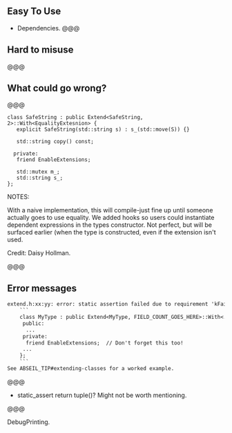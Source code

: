 ## Easy To Use
* Dependencies.
@@@

## Hard to misuse

@@@

## What could go wrong?

@@@

```cc[]
class SafeString : public Extend<SafeString, 2>::With<EqualityExtesnion> {
   explicit SafeString(std::string s) : s_(std::move(S)) {}

   std::string copy() const;

  private:
   friend EnableExtensions;

   std::mutex m_;
   std::string s_;
};
```

NOTES:

With a naive implementation, this will compile-just fine up until someone
actually goes to use equality. We added hooks so users could instantiate
dependent expressions in the types constructor. Not perfect, but will be
surfaced earlier (when the type is constructed, even if the extension isn't
used.

Credit: Daisy Hollman.

@@@

## Error messages

```txt
extend.h:xx:yy: error: static assertion failed due to requirement 'kFailedToCountFields': Could not detect the number of fields. If you're using a class with private fields, you must specify the number of fields as a second parameter template to `Extend`. For example:
    ```
    class MyType : public Extend<MyType, FIELD_COUNT_GOES_HERE>::With<...> {
     public:
      ...
     private:
      friend EnableExtensions;  // Don't forget this too!
     ...
    };
    ```
See ABSEIL_TIP#extending-classes for a worked example.
```


@@@

* static_assert return tuple()? Might not be worth mentioning.

@@@

DebugPrinting.
